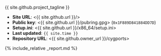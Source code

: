 {{ site.github.project_tagline }}

- **Site URL**: <{{ site.github.url }}/>
- **Public key**: <{{ site.github.url }}/pubring.gpg> (`0x1F889D841884DD7D`)
- **Setup.ini**: <{{ site.github.url }}/x86_64/setup.ini>
- **Last updated**: `{{ site.time }}`
- **Repository URL**: <{{ site.github.owner_url }}/cygports>

{% include_relative _report.md %}
